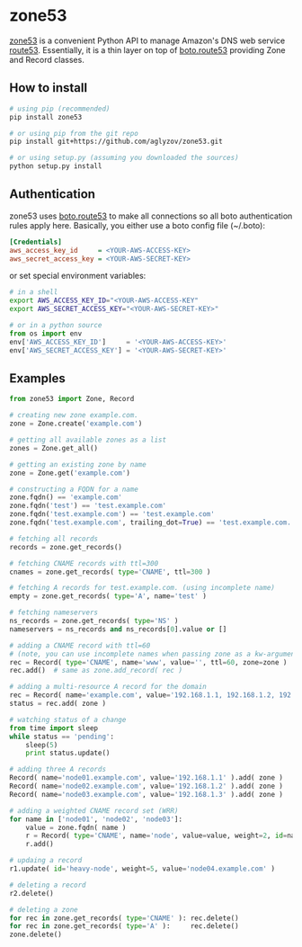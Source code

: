 zone53
======
[zone53](https://github.com/aglyzov/zone53) is a convenient Python API
to manage Amazon's DNS web service
[route53](http://aws.amazon.com/route53/).
Essentially, it is a thin layer on top of
[boto.route53](http://boto.readthedocs.org/en/latest/ref/route53.html)
providing Zone and Record classes.

How to install
--------------
~~~sh
# using pip (recommended)
pip install zone53
~~~
~~~sh
# or using pip from the git repo
pip install git+https://github.com/aglyzov/zone53.git
~~~
~~~sh
# or using setup.py (assuming you downloaded the sources)
python setup.py install
~~~

Authentication
--------------
zone53 uses [boto.route53](http://boto.readthedocs.org/en/latest/ref/route53.html)
to make all connections so all boto authentication rules apply here. Basically,
you either use a boto config file (~/.boto):
~~~ini
[Credentials]
aws_access_key_id     = <YOUR-AWS-ACCESS-KEY>
aws_secret_access_key = <YOUR-AWS-SECRET-KEY>
~~~
or set special environment variables:
~~~sh
# in a shell
export AWS_ACCESS_KEY_ID="<YOUR-AWS-ACCESS-KEY"
export AWS_SECRET_ACCESS_KEY="<YOUR-AWS-SECRET-KEY>"
~~~
~~~python
# or in a python source
from os import env
env['AWS_ACCESS_KEY_ID']     = '<YOUR-AWS-ACCESS-KEY>'
env['AWS_SECRET_ACCESS_KEY'] = '<YOUR-AWS-SECRET-KEY>'
~~~

Examples
--------
~~~python
from zone53 import Zone, Record

# creating new zone example.com.
zone = Zone.create('example.com')

# getting all available zones as a list
zones = Zone.get_all()

# getting an existing zone by name
zone = Zone.get('example.com')

# constructing a FQDN for a name
zone.fqdn() == 'example.com'
zone.fqdn('test') == 'test.example.com'
zone.fqdn('test.example.com') == 'test.example.com'
zone.fqdn('test.example.com', trailing_dot=True) == 'test.example.com.'

# fetching all records
records = zone.get_records()

# fetching CNAME records with ttl=300
cnames = zone.get_records( type='CNAME', ttl=300 )

# fetching A records for test.example.com. (using incomplete name)
empty = zone.get_records( type='A', name='test' )

# fetching nameservers
ns_records = zone.get_records( type='NS' )
nameservers = ns_records and ns_records[0].value or []

# adding a CNAME record with ttl=60
# (note, you can use incomplete names when passing zone as a kw-argument)
rec = Record( type='CNAME', name='www', value='', ttl=60, zone=zone )
rec.add()  # same as zone.add_record( rec )

# adding a multi-resource A record for the domain
rec = Record( name='example.com', value='192.168.1.1, 192.168.1.2, 192.168.1.3' )
status = rec.add( zone )

# watching status of a change
from time import sleep
while status == 'pending':
    sleep(5)
    print status.update()

# adding three A records
Record( name='node01.example.com', value='192.168.1.1' ).add( zone )
Record( name='node02.example.com', value='192.168.1.2' ).add( zone )
Record( name='node03.example.com', value='192.168.1.3' ).add( zone )

# adding a weighted CNAME record set (WRR)
for name in ['node01', 'node02', 'node03']:
    value = zone.fqdn( name )
    r = Record( type='CNAME', name='node', value=value, weight=2, id=name, zone=zone )
    r.add()

# updaing a record
r1.update( id='heavy-node', weight=5, value='node04.example.com' )

# deleting a record
r2.delete()

# deleting a zone
for rec in zone.get_records( type='CNAME' ): rec.delete()
for rec in zone.get_records( type='A' ):     rec.delete()
zone.delete()
~~~
